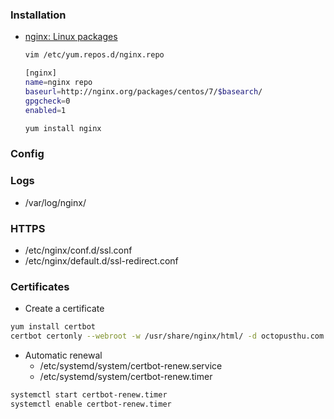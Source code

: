 ### Installation
- [nginx: Linux packages](https://nginx.org/en/linux_packages.html)
  ```bash
  vim /etc/yum.repos.d/nginx.repo
  
  [nginx]
  name=nginx repo
  baseurl=http://nginx.org/packages/centos/7/$basearch/
  gpgcheck=0
  enabled=1
  
  yum install nginx
  ``` 

### Config

### Logs
- /var/log/nginx/

### HTTPS
- /etc/nginx/conf.d/ssl.conf
- /etc/nginx/default.d/ssl-redirect.conf


### Certificates
- Create a certificate
```bash
yum install certbot
certbot certonly --webroot -w /usr/share/nginx/html/ -d octopusthu.com -d www.octopusthu.com
```

- Automatic renewal
	- /etc/systemd/system/certbot-renew.service
	- /etc/systemd/system/certbot-renew.timer
	
```bash
systemctl start certbot-renew.timer
systemctl enable certbot-renew.timer
```

